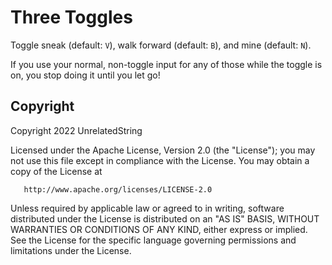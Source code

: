 <!--
  ~ SPDX-FileCopyrightText: 2022 UnrelatedString <unrelatedstring@gmail.com>
  ~
  ~ SPDX-License-Identifier: Apache-2.0
  -->

# Three Toggles

Toggle sneak (default: `V`), walk forward (default: `B`), and mine (default: `N`).

If you use your normal, non-toggle input for any of those while the toggle is
on, you stop doing it until you let go!

## Copyright

Copyright 2022 UnrelatedString

   Licensed under the Apache License, Version 2.0 (the "License");
   you may not use this file except in compliance with the License.
   You may obtain a copy of the License at

       http://www.apache.org/licenses/LICENSE-2.0

   Unless required by applicable law or agreed to in writing, software
   distributed under the License is distributed on an "AS IS" BASIS,
   WITHOUT WARRANTIES OR CONDITIONS OF ANY KIND, either express or implied.
   See the License for the specific language governing permissions and
   limitations under the License.
